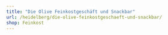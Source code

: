 ```yaml
---
title: "Die Olive Feinkostgeschäft und Snackbar"
url: /heidelberg/die-olive-feinkostgeschaeft-und-snackbar/
shop: Feinkost
---
```

